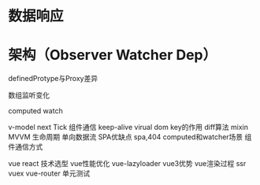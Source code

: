 # 数据响应
# 架构（Observer Watcher Dep）

definedProtype与Proxy差异

数组监听变化

computed watch

v-model
next Tick
组件通信
keep-alive
virual dom
key的作用
diff算法
mixin
MVVM
生命周期
单向数据流
SPA优缺点
spa,404
computed和watcher场景
组件通信方式

vue react 技术选型
vue性能优化
vue-lazyloader
vue3优势
vue渲染过程
ssr
vuex
vue-router
单元测试